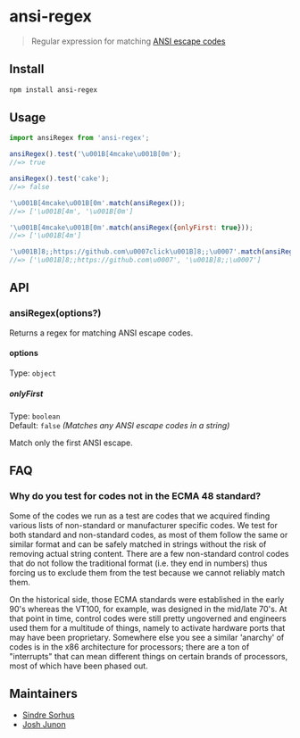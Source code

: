 # ansi-regex

> Regular expression for matching [ANSI escape codes](https://en.wikipedia.org/wiki/ANSI_escape_code)

## Install

```sh
npm install ansi-regex
```

## Usage

```js
import ansiRegex from 'ansi-regex';

ansiRegex().test('\u001B[4mcake\u001B[0m');
//=> true

ansiRegex().test('cake');
//=> false

'\u001B[4mcake\u001B[0m'.match(ansiRegex());
//=> ['\u001B[4m', '\u001B[0m']

'\u001B[4mcake\u001B[0m'.match(ansiRegex({onlyFirst: true}));
//=> ['\u001B[4m']

'\u001B]8;;https://github.com\u0007click\u001B]8;;\u0007'.match(ansiRegex());
//=> ['\u001B]8;;https://github.com\u0007', '\u001B]8;;\u0007']
```

## API

### ansiRegex(options?)

Returns a regex for matching ANSI escape codes.

#### options

Type: `object`

##### onlyFirst

Type: `boolean`\
Default: `false` *(Matches any ANSI escape codes in a string)*

Match only the first ANSI escape.

## FAQ

### Why do you test for codes not in the ECMA 48 standard?

Some of the codes we run as a test are codes that we acquired finding various lists of non-standard or manufacturer
specific codes. We test for both standard and non-standard codes, as most of them follow the same or similar format and
can be safely matched in strings without the risk of removing actual string content. There are a few non-standard
control codes that do not follow the traditional format (i.e. they end in numbers) thus forcing us to exclude them from
the test because we cannot reliably match them.

On the historical side, those ECMA standards were established in the early 90's whereas the VT100, for example, was
designed in the mid/late 70's. At that point in time, control codes were still pretty ungoverned and engineers used them
for a multitude of things, namely to activate hardware ports that may have been proprietary. Somewhere else you see a
similar 'anarchy' of codes is in the x86 architecture for processors; there are a ton of "interrupts" that can mean
different things on certain brands of processors, most of which have been phased out.

## Maintainers

- [Sindre Sorhus](https://github.com/sindresorhus)
- [Josh Junon](https://github.com/qix-)
